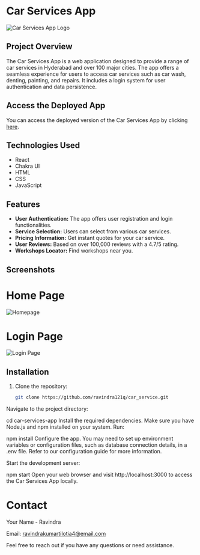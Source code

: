 # Car Services App

![Car Services App Logo](https://s3-alpha-sig.figma.com/img/a6b0/6f12/3cac62d0f253957fb113cf84d865ae99?Expires=1698624000&Signature=CzxAcn5G-4sOuHWNl0r~ckYG58qr9I0GnmpQq07qEc9du5VuF3erfHbgshVc1crvUypgWmORMwN-9wq5WA-GH34gqbvVcPpWHsbSTvEdiSZJpLPksmKhMOgLx7ZTipSVAHQpmry8~5QKnP~NwZLLJ0MKLXDvOPEZj6Zj7sHOLXQZHnhFBVEQtWAd3y-iiH3nI0UOqYu9Ai6sd~2ag8Jwwnk1n0nyAUIxqw6fmLorfl3pDRh4VTaiGbP77mTpkRceJShw6RjtrZc8uP5-tG4FxIGizWgVzzNfbKvqNSJQDVHkQbO8p4pMkktkUwQ3c79yz6g7bGlZSlJw4Z52b7nCiA__&Key-Pair-Id=APKAQ4GOSFWCVNEHN3O4)

## Project Overview

The Car Services App is a web application designed to provide a range of car services in Hyderabad and over 100 major cities. The app offers a seamless experience for users to access car services such as car wash, denting, painting, and repairs. It includes a login system for user authentication and data persistence.

## Access the Deployed App

You can access the deployed version of the Car Services App by clicking [here](https://car-service-project-5y6qqqm1c-ravindra121q.vercel.app/).

## Technologies Used

- React
- Chakra UI
- HTML
- CSS
- JavaScript

## Features

- **User Authentication:** The app offers user registration and login functionalities.
- **Service Selection:** Users can select from various car services.
- **Pricing Information:** Get instant quotes for your car service.
- **User Reviews:** Based on over 100,000 reviews with a 4.7/5 rating.
- **Workshops Locator:** Find workshops near you.

## Screenshots

# Home Page
![Homepage](https://i.ibb.co/BPp6GqV/HomePage.png)

# Login Page
![Login Page](https://i.ibb.co/wp6GwXy/Login-Page.png)


## Installation

1. Clone the repository:

   ```bash
   git clone https://github.com/ravindra121q/car_service.git
Navigate to the project directory:

cd car-services-app
Install the required dependencies. Make sure you have Node.js and npm installed on your system. Run:

npm install
Configure the app. You may need to set up environment variables or configuration files, such as database connection details, in a .env file. Refer to our configuration guide for more information.

Start the development server:

npm start
Open your web browser and visit http://localhost:3000 to access the Car Services App locally.

# Contact
Your Name - Ravindra


Email: ravindrakumartilotia4@email.com


Feel free to reach out if you have any questions or need assistance.